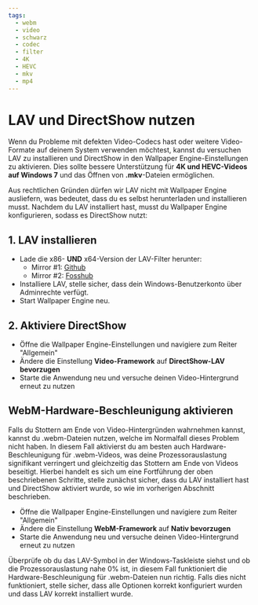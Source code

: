 ```yaml
---
tags:
  - webm
  - video
  - schwarz
  - codec
  - filter
  - 4K
  - HEVC
  - mkv
  - mp4
---
```


# LAV und DirectShow nutzen
Wenn du Probleme mit defekten Video-Codecs hast oder weitere Video-Formate auf deinem System verwenden möchtest, kannst du versuchen LAV zu installieren und DirectShow in den Wallpaper Engine-Einstellungen zu aktivieren. Dies sollte bessere Unterstützung für **4K und HEVC-Videos auf Windows 7** und das Öffnen von **.mkv**-Dateien ermöglichen.

Aus rechtlichen Gründen dürfen wir LAV nicht mit Wallpaper Engine ausliefern, was bedeutet, dass du es selbst herunterladen und installieren musst. Nachdem du LAV installiert hast, musst du Wallpaper Engine konfigurieren, sodass es DirectShow nutzt:

## 1. LAV installieren
* Lade die x86- **UND** x64-Version der LAV-Filter herunter:
  * Mirror #1: [Github](https://github.com/Nevcairiel/LAVFilters/releases)
  * Mirror #2: [Fosshub](https://www.fosshub.com/LAV-Filters.html)
* Installiere LAV, stelle sicher, dass dein Windows-Benutzerkonto über Adminrechte verfügt.
* Start Wallpaper Engine neu.

## 2. Aktiviere DirectShow
* Öffne die Wallpaper Engine-Einstellungen und navigiere zum Reiter "Allgemein"
* Ändere die Einstellung **Video-Framework** auf **DirectShow-LAV bevorzugen**
* Starte die Anwendung neu und versuche deinen Video-Hintergrund erneut zu nutzen

## WebM-Hardware-Beschleunigung aktivieren
Falls du Stottern am Ende von Video-Hintergründen wahrnehmen kannst, kannst du .webm-Dateien nutzen, welche im Normalfall dieses Problem nicht haben. In diesem Fall aktivierst du am besten auch Hardware-Beschleunigung für .webm-Videos, was deine Prozessorauslastung signifikant verringert und gleichzeitig das Stottern am Ende von Videos beseitigt. Hierbei handelt es sich um eine Fortführung der oben beschriebenen Schritte, stelle zunächst sicher, dass du LAV installiert hast und DirectShow aktiviert wurde, so wie im vorherigen Abschnitt beschrieben.
* Öffne die Wallpaper Engine-Einstellungen und navigiere zum Reiter "Allgemein"
* Ändere die Einstellung **WebM-Framework** auf **Nativ bevorzugen**
* Starte die Anwendung neu und versuche deinen Video-Hintergrund erneut zu nutzen

Überprüfe ob du das LAV-Symbol in der Windows-Taskleiste siehst und ob die Prozessorauslastung nahe 0% ist, in diesem Fall funktioniert die Hardware-Beschleunigung für .webm-Dateien nun richtig. Falls dies nicht funktioniert, stelle sicher, dass alle Optionen korrekt konfiguriert wurden und dass LAV korrekt installiert wurde.